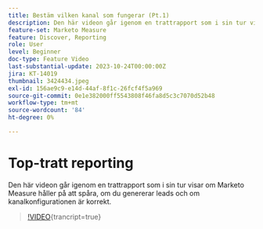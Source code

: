 ```yaml
---
title: Bestäm vilken kanal som fungerar (Pt.1)
description: Den här videon går igenom en trattrapport som i sin tur visar om Marketo Measure håller på att spåra, om du genererar leads och om kanalkonfigurationen är korrekt.
feature-set: Marketo Measure
feature: Discover, Reporting
role: User
level: Beginner
doc-type: Feature Video
last-substantial-update: 2023-10-24T00:00:00Z
jira: KT-14019
thumbnail: 3424434.jpeg
exl-id: 156ae9c9-e14d-44af-8f1c-26fcf4f5a969
source-git-commit: 0e1e382000ff5543808f46fa8d5c3c7070d52b48
workflow-type: tm+mt
source-wordcount: '84'
ht-degree: 0%

---
```


# Top-tratt reporting

Den här videon går igenom en trattrapport som i sin tur visar om Marketo Measure håller på att spåra, om du genererar leads och om kanalkonfigurationen är korrekt.

>[!VIDEO](https://video.tv.adobe.com/v/3424434/?learn=on){trancript=true}

